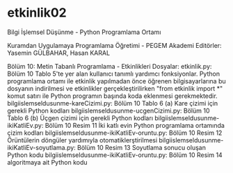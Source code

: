 # etkinlik02
Bilgi İşlemsel Düşünme - Python Programlama Ortamı

Kuramdan Uygulamaya Programlama Öğretimi - PEGEM Akademi
Editörler: Yasemin GÜLBAHAR, Hasan KARAL

Bölüm 10: Metin Tabanlı Programlama - Etkinlikleri
Dosyalar:
etkinlik.py: Bölüm 10 Tablo 5'te yer alan kullanıcı tanımlı yardımcı fonksiyonlar. Python programlama ortamı ile etkinlik yapılmadan önce öğrenen bilgisayarlarına bu dosyanın indirilmesi ve etkinlikler gerçekleştirilirken "from etkinlik import *" komut satırı ile Python programın başında koda eklenmesi gerekmektedir.
bilgiislemseldusunme-kareCizimi.py: Bölüm 10 Tablo 6 (a) Kare çizimi için gerekli Python kodları
bilgiislemseldusunme-ucgenCizimi.py: Bölüm 10 Tablo 6 (b) Üçgen çizimi için gerekli Python kodları
bilgiislemseldusunme-ikiKatliEv.py: Bölüm 10 Resim 11 İki katlı evin Python programlama ortamında çizim kodları
bilgiislemseldusunme-ikiKatliEv-oruntu.py: Bölüm 10 Resim 12 Örüntülerin döngüler yardımıyla otomatiklerştirilmesi
bilgiislemseldusunme-ikiKatliEv-soyutlama.py: Bölüm 10 Resim 13 Soyutlama sonucu oluşan Python kodu
bilgiislemseldusunme-ikiKatliEv-oruntu.py: Bölüm 10 Resim 14 algoritmaya ait Python kodu
